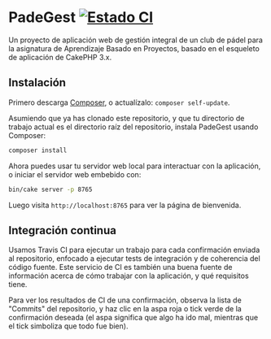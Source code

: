 # PadeGest [![Estado CI](https://travis-ci.com/aggarcia3/PadeGest.svg?token=p5xghKeipus22ACaZoE8&branch=master)](https://travis-ci.com/aggarcia3/PadeGest)
Un proyecto de aplicación web de gestión integral de un club de pádel para la asignatura de Aprendizaje Basado en Proyectos, basado en el esqueleto de aplicación de CakePHP 3.x.

## Instalación

Primero descarga [Composer](https://getcomposer.org/doc/00-intro.md), o actualízalo: `composer self-update`.

Asumiendo que ya has clonado este repositorio, y que tu directorio de trabajo actual es el directorio raíz del repositorio, instala PadeGest usando Composer:

```bash
composer install
```

Ahora puedes usar tu servidor web local para interactuar con la aplicación, o iniciar
el servidor web embebido con:

```bash
bin/cake server -p 8765
```

Luego visita `http://localhost:8765` para ver la página de bienvenida.

## Integración continua

Usamos Travis CI para ejecutar un trabajo para cada confirmación enviada al repositorio, enfocado a ejecutar tests de integración y de coherencia del código fuente. Este servicio de CI es también una buena fuente de información acerca de cómo trabajar con la aplicación, y qué requisitos tiene.

Para ver los resultados de CI de una confirmación, observa la lista de "Commits" del repositorio, y haz clic en la aspa roja o tick verde de la confirmación deseada (el aspa significa que algo ha ido mal, mientras que el tick simboliza que todo fue bien).
